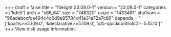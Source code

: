 +++
draft = false
title = "filelight 23.08.0-1"
version = "23.08.0-1"
categories = ['kde5']
arch = "x86_64"
size = "748320"
usize = "1433481"
sha1sum = "96adebccfca494c4c6d9e95784d41e31e72a7c86"
depends = "['kparts>=5.109.0', 'kdeclarative>=5.109.0', 'qt5-quickcontrols2>=5.15.10']"
+++
View disk usage information.